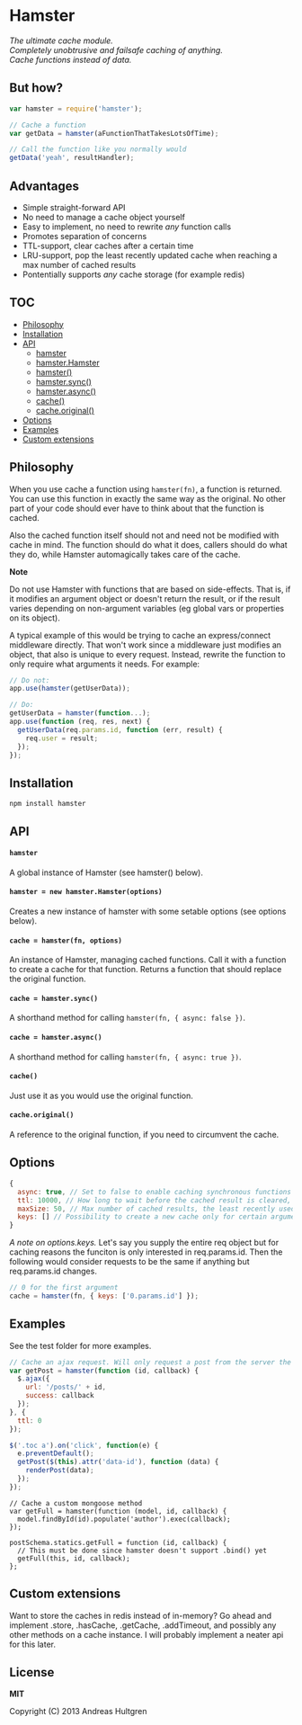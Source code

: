 # Hamster

_The ultimate cache module.  
Completely unobtrusive and failsafe caching of anything.  
Cache functions instead of data._


## But how?

```javascript
var hamster = require('hamster');

// Cache a function
var getData = hamster(aFunctionThatTakesLotsOfTime);

// Call the function like you normally would
getData('yeah', resultHandler);
```


## Advantages

* Simple straight-forward API
* No need to manage a cache object yourself
* Easy to implement, no need to rewrite _any_ function calls
* Promotes separation of concerns
* TTL-support, clear caches after a certain time
* LRU-support, pop the least recently updated cache when reaching a max number of cached results
* Pontentially supports _any_ cache storage (for example redis)


## TOC

* [Philosophy](#philosophy)
* [Installation](#installation)
* [API](#api)
  * [hamster](#hamster-1)
  * [hamster.Hamster](#hamster--new-hamsterhamsteroptions)
  * [hamster()](#cache--hamsterfn-options)
  * [hamster.sync()](#cache--hamstersync)
  * [hamster.async()](#cache--hamsterasync)
  * [cache()](#cache)
  * [cache.original()](#cacheoriginal)
* [Options](#options)
* [Examples](#examples)
* [Custom extensions](#custom-extensions)


## Philosophy

When you use cache a function using `hamster(fn)`, a function is returned. You
can use this function in exactly the same way as the original. No other part of
your code should ever have to think about that the function is cached.

Also the cached function itself should not and need not be modified with cache
in mind. The function should do what it does, callers should do what they do,
while Hamster automagically takes care of the cache.

**Note**

Do not use Hamster with functions that are based on side-effects. That is, if 
it modifies an argument object or doesn't return the result, or if the result 
varies depending on non-argument variables (eg global vars or properties on its 
object).

A typical example of this would be trying to cache an express/connect middleware 
directly. That won't work since a middleware just modifies an object, that also
is unique to every request. Instead, rewrite the function to only require what
arguments it needs. For example:

```javascript
// Do not:
app.use(hamster(getUserData));

// Do:
getUserData = hamster(function...);
app.use(function (req, res, next) {
  getUserData(req.params.id, function (err, result) {
    req.user = result;
  });
});
```


## Installation

`npm install hamster`


## API

#### `hamster`

A global instance of Hamster (see hamster() below).

#### `hamster = new hamster.Hamster(options)`

Creates a new instance of hamster with some setable options (see options below).

#### `cache = hamster(fn, options)`

An instance of Hamster, managing cached functions. Call it with a function to
create a cache for that function. Returns a function that should replace the
original function.

#### `cache = hamster.sync()`

A shorthand method for calling `hamster(fn, { async: false })`.

#### `cache = hamster.async()`

A shorthand method for calling `hamster(fn, { async: true })`.

#### `cache()`

Just use it as you would use the original function.

#### `cache.original()`

A reference to the original function, if you need to circumvent the cache.


## Options

```javascript
{
  async: true, // Set to false to enable caching synchronous functions
  ttl: 10000, // How long to wait before the cached result is cleared, in milliseconds
  maxSize: 50, // Max number of cached results, the least recently used will be dropped when exeeding this limit
  keys: [] // Possibility to create a new cache only for certain arguments/properties
}
```

_A note on options.keys._ Let's say you supply the entire req object but for
caching reasons the funciton is only interested in req.params.id. Then the
following would consider requests to be the same if anything but req.params.id
changes.

```javascript
// 0 for the first argument
cache = hamster(fn, { keys: ['0.params.id'] });
```


## Examples

See the test folder for more examples.

```javascript
// Cache an ajax request. Will only request a post from the server the first time
var getPost = hamster(function (id, callback) {
  $.ajax({
    url: '/posts/' + id,
    success: callback
  });
}, {
  ttl: 0
});

$('.toc a').on('click', function(e) {
  e.preventDefault();
  getPost($(this).attr('data-id'), function (data) {
    renderPost(data);
  });
});
```

```javscript
// Cache a custom mongoose method
var getFull = hamster(function (model, id, callback) {
  model.findById(id).populate('author').exec(callback);
});

postSchema.statics.getFull = function (id, callback) {
  // This must be done since hamster doesn't support .bind() yet
  getFull(this, id, callback);
};
```


## Custom extensions

Want to store the caches in redis instead of in-memory? Go ahead and implement
.store, .hasCache, .getCache, .addTimeout, and possibly any other methods on a
cache instance.
I will probably implement a neater api for this later.


## License

**MIT**

Copyright (C) 2013 Andreas Hultgren
